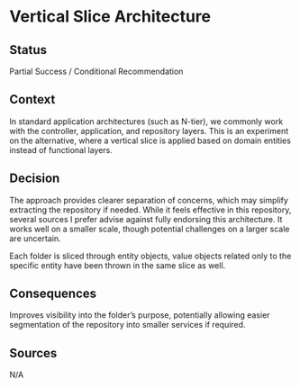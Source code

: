 # Vertical Slice Architecture

## Status

Partial Success / Conditional Recommendation

## Context

In standard application architectures (such as N-tier), we commonly work with the controller, application, and
repository layers. This is an experiment on the alternative, where a vertical slice is applied based on domain entities
instead of functional layers.

## Decision

The approach provides clearer separation of concerns, which may simplify extracting the repository if needed. While it
feels effective in this repository, several sources I prefer advise against fully endorsing this architecture. It works
well on a smaller scale, though potential challenges on a larger scale are uncertain.

Each folder is sliced through entity objects, value objects related only to the specific entity have been thrown in the
same slice as well.

## Consequences

Improves visibility into the folder’s purpose, potentially allowing easier segmentation of the repository into smaller
services if required.

## Sources

N/A